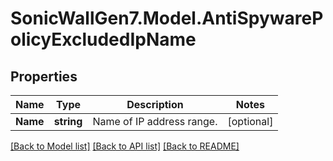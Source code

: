 # SonicWallGen7.Model.AntiSpywarePolicyExcludedIpName

## Properties

Name | Type | Description | Notes
------------ | ------------- | ------------- | -------------
**Name** | **string** | Name of IP address range. | [optional] 

[[Back to Model list]](../README.md#documentation-for-models) [[Back to API list]](../README.md#documentation-for-api-endpoints) [[Back to README]](../README.md)

